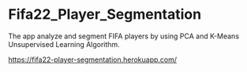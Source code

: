 # Fifa22_Player_Segmentation
The app analyze and segment FIFA players by using PCA and K-Means Unsupervised Learning Algorithm.

https://fifa22-player-segmentation.herokuapp.com/
